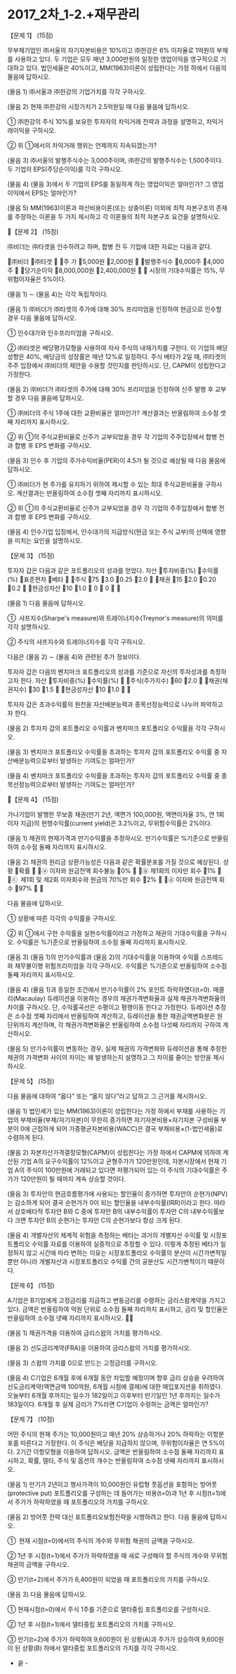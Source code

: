 # 2017_2차_1-2.+재무관리

【문제 1】 (15점)무부채기업인 ㈜서울의 자기자본비용은 10%이고 ㈜한강은 6% 이자율로 1억원의 부채를 사용하고 있다. 두 기업은 모두 매년 3,000만원의 일정한 영업이익을 영구적으로 기대하고 있다. 법인세율은 40%이고, MM(1963)이론이 성립한다는 가정 하에서 다음의 물음에 답하시오.(물음 1) ㈜서울과 ㈜한강의 기업가치를 각각 구하시오.(물음 2) 현재 ㈜한강의 시장가치가 2.5억원일 때 다음 물음에 답하시오.① ㈜한강의 주식 10%를 보유한 투자자의 차익거래 전략과 과정을 설명하고, 차익거래이익을 구하시오.② 위 ①에서의 차익거래 행위는 언제까지 지속되겠는가?(물음 3) ㈜서울의 발행주식수는 3,000주이며, ㈜한강의 발행주식수는 1,500주이다. 두 기업의 EPS(주당순이익)를 각각 구하시오.(물음 4) (물음 3)에서 두 기업의 EPS를 동일하게 하는 영업이익은 얼마인가? 그 영업이익에서 EPS는 얼마인가? (물음 5) MM(1963)이론과 파산비용이론(또는 상충이론) 이외에 최적 자본구조의 존재를 주장하는 이론을 두 가지 제시하고 각 이론들의 최적 자본구조 요건을 설명하시오.【문제 2】 (15점)㈜비더는 ㈜타겟을 인수하려고 하며, 합병 전 두 기업에 대한 자료는 다음과 같다.㈜비더㈜타겟주 가5,000원2,000원발행주식수6,000주4,000주당기순이익8,000,000원2,400,000원시장의 기대수익률은 15%, 무위험이자율은 5%이다.(물음 1) ∼ (물음 4)는 각각 독립적이다.(물음 1) ㈜비더가 ㈜타겟의 주가에 대해 30% 프리미엄을 인정하여 현금으로 인수할 경우 다음 물음에 답하시오.① 인수대가와 인수프리미엄을 구하시오.② ㈜타겟은 배당평가모형을 사용하여 자사 주식의 내재가치를 구한다. 이 기업의 배당성향은 40%, 배당금의 성장률은 매년 12%로 일정하다. 주식 베타가 2일 때, ㈜타겟의 주주 입장에서 ㈜비더의 제안을 수용할 것인지를 판단하시오. 단, CAPM이 성립한다고 가정한다.(물음 2) ㈜비더가 ㈜타겟의 주가에 대해 30% 프리미엄을 인정하여 신주 발행 후 교부할 경우 다음 물음에 답하시오.① ㈜비더의 주식 1주에 대한 교환비율은 얼마인가? 계산결과는 반올림하여 소수점 셋째 자리까지 표시하시오.② 위 ①의 주식교환비율로 신주가 교부되었을 경우 각 기업의 주주입장에서 합병 전과 합병 후 EPS 변화를 구하시오.(물음 3) 인수 후 기업의 주가수익비율(PER)이 4.5가 될 것으로 예상될 때 다음 물음에 답하시오. ① ㈜비더가 현 주가를 유지하기 위하여 제시할 수 있는 최대 주식교환비율을 구하시오. 계산결과는 반올림하여 소수점 셋째 자리까지 표시하시오.② 위 ①의 주식교환비율로 신주가 교부되었을 경우 각 기업의 주주입장에서 합병 전과 합병 후 EPS 변화를 구하시오.(물음 4) 인수기업 입장에서, 인수대가의 지급방식(현금 또는 주식 교부)의 선택에 영향을 미치는 요인을 설명하시오.【문제 3】 (15점)투자자 갑은 다음과 같은 포트폴리오의 성과를 얻었다.자산투자비중(%)수익률(%)표준편차베타주식753.00.252.0채권152.00.200.2현금성자산101.0                                                 0                 0(물음 1) 다음 물음에 답하시오.①  샤프지수(Sharpe's measure)와 트레이너지수(Treynor's measure)의 의미를 각각 설명하시오.② 주식의 샤프지수와 트레이너지수를 각각 구하시오. 다음은 (물음 2) ∼ (물음 4)와 관련된 추가 정보이다.투자자 갑은 다음의 벤치마크 포트폴리오의 성과를 기준으로 자신의 투자성과를 측정하고자 한다.자산투자비중(%)수익률(%)주식(주가지수)602.0채권(채권지수)301.5현금성자산101.0투자자 갑은 초과수익률의 원천을 자산배분능력과 종목선정능력으로 나누어 파악하고자 한다.(물음 2) 투자자 갑의 포트폴리오 수익률과 벤치마크 포트폴리오 수익률을 각각 구하시오. (물음 3) 벤치마크 포트폴리오 수익률을 초과하는 투자자 갑의 포트폴리오 수익률 중 자산배분능력으로부터 발생하는 기여도는 얼마인가? (물음 4) 벤치마크 포트폴리오 수익률을 초과하는 투자자 갑의 포트폴리오 수익률 중 종목선정능력으로부터 발생하는 기여도는 얼마인가?【문제 4】 (15점)가나기업이 발행한 무보증 채권(만기 2년, 액면가 100,000원, 액면이자율 3%, 연 1회 이자 지급)의 현행수익률(current yield)은 3.2%이고, 무위험수익률은 2%이다.(물음 1) 채권의 현재가격과 만기수익률을 추정하시오. 만기수익률은 %기준으로 반올림하여 소수점 둘째 자리까지 표시하시오.(물음 2) 채권의 원리금 상환가능성은 다음과 같은 확률분포를 가질 것으로 예상된다. 상황확률ⓐ 이자와 원금전액 회수불능0%ⓑ 제1회의 이자만 회수1%ⓒ  제1회 및 제2회 이자회수와 원금의 70%만 회수2%ⓓ 이자와 원금전액 회수97%다음 물음에 답하시오.① 상황에 따른 각각의 수익률을 구하시오. ② 위 ①에서 구한 수익률을 실현수익률이라고 가정하고 채권의 기대수익률을 구하시오. 수익률은 %기준으로 반올림하여 소수점 둘째 자리까지 표시하시오.(물음 3) (물음 1)의 만기수익률과 (물음 2)의 기대수익률을 이용하여 수익률 스프레드와 채무불이행 위험프리미엄을 각각 구하시오. 수익률은 %기준으로 반올림하여 소수점 둘째 자리까지 표시하시오.(물음 4) (물음 1)과 동일한 조건에서 만기수익률이 2% 포인트 하락하였다(t=0). 매콜리(Macaulay) 듀레이션을 이용하는 경우의 채권가격변화율과 실제 채권가격변화율의 차이를 구하시오. 단, 수익률곡선은 수평이고 평행이동 한다고 가정한다. 듀레이션 추정은 소수점 셋째 자리에서 반올림하여 계산하고, 듀레이션을 통한 채권금액변화분은 원 단위까지 계산하며, 각 채권가격변화율은 반올림하여 소수점 다섯째 자리까지 구하여 계산하시오.(물음 5) 만기수익률이 변동하는 경우, 실제 채권의 가격변화와 듀레이션을 통해 추정한 채권의 가격변화 사이의 차이는 왜 발생하는지 설명하고 그 차이를 줄이는 방안을 제시하시오.【문제 5】 (15점)    다음 물음에 대하여 “옳다” 또는 “옳지 않다”라고 답하고 그 근거를 제시하시오.(물음 1) 법인세가 있는 MM(1963)이론이 성립한다는 가정 하에서 부채를 사용하는 기업의 부채비율(부채/자기자본)이 무한히 증가하면 자기자본비용×자기자본 구성비율 부분이 0에 근접하게 되어 가중평균자본비용(WACC)은 결국 부채비용×(1-법인세율)로 수렴하게 된다.   (물음 2) 자본자산가격결정모형(CAPM)이 성립한다는 가정 하에서 CAPM에 의하여 계산된 기업 A의 요구수익률이 12%이고 균형주가가 120만원인데, 자본시장에서 현재 기업 A의 주식이 100만원에 거래되고 있다면 저평가되어 있는 이 주식의 기대수익률은 주가가 120만원이 될 때까지 계속 상승할 것이다. (물음 3) 투자안의 현금흐름평가에 사용되는 할인율이 증가하면 투자안의 순현가(NPV)는 감소하게 되어 결국 순현가가 0이 되는 할인율을 내부수익률(IRR)이라고 한다. 따라서 상호배타적 투자안 B와 C 중에 투자안 B의 내부수익률이 투자안 C의 내부수익률보다 크면 투자안 B의 순현가는 투자안 C의 순현가보다 항상 크게 된다. (물음 4) 개별자산의 체계적 위험을 측정하는 베타는 과거의 개별자산 수익률 및 시장포트폴리오 수익률 자료를 이용하여 실증적으로 추정할 수 있다. 이렇게 추정된 베타가 일정하지 않고 시간에 따라 변하는 이유는 시장포트폴리오 수익률의 분산이 시간가변적일뿐만 아니라 개별자산과 시장포트폴리오 수익률 간의 공분산도 시간가변적이기 때문이다. 【문제 6】 (15점)A기업은 B기업에게 고정금리를 지급하고 변동금리를 수령하는 금리스왑계약을 가지고 있다. 금액은 반올림하여 억원 단위로 소수점 둘째 자리까지 표시하고, 금리 및 할인율은 반올림하여 소수점 넷째 자리까지 표시하시오.(물음 1) 채권가격을 이용하여 금리스왑의 가치를 평가하시오.(물음 2) 선도금리계약(FRA)을 이용하여 금리스왑의 가치를 평가하시오.(물음 3) 스왑의 가치를 0으로 만드는 고정금리를 구하시오.(물음 4) C기업은 6개월 후에 6개월 동안 차입할 예정이며 향후 금리 상승을 우려하여 선도금리계약(액면금액 100억원, 6개월 시점에 결제)에 대한 매입포지션을 취하였다. 오늘부터 6개월 후까지는 일수가 182일이고 이후부터 만기일인 1년 후까지는 일수가 183일이다. 6개월 후 실제 금리가 7%라면 C기업이 수령하는 금액은 얼마인가?【문제 7】 (10점)어떤 주식의 현재 주가는 10,000원이고 매년 20% 상승하거나 20% 하락하는 이항분포를 따른다고 가정한다. 이 주식은 배당을 지급하지 않으며, 무위험이자율은 연 5%이다. 2기간 이항모형을 이용하여 답하시오. 금액은 반올림하여 소수점 둘째 자리까지 표시하고, 확률, 델타, 주식 및 옵션의 개수는 반올림하여 소수점 넷째 자리까지 표시하시오.(물음 1) 만기가 2년이고 행사가격이 10,000원인 유럽형 풋옵션을 포함하는 방어풋(protective put) 포트폴리오를 구성하는 데 들어가는 비용(t=0)과 1년 후 시점(t=1)에서 주가가 하락하였을 때 포트폴리오의 가치를 구하시오.(물음 2) 방어풋 전략 대신 포트폴리오보험전략을 시행하려고 한다. 다음 물음에 답하시오.①  현재 시점(t=0)에서의 주식의 개수와 무위험 채권의 금액을 구하시오.② 1년 후 시점(t=1)에서 주가가 하락하였을 때 새로 구성해야 할 주식의 개수와 무위험 채권의 금액을 구하시오. ③ 만기(t=2)에서 주가가 6,400원이 되었을 때 포트폴리오의 가치를 구하시오.(물음 3) 다음 물음에 답하시오.① 현재시점(t=0)에서 주식 1주를 기준으로 델타중립 포트폴리오를 구성하시오. ② 1년 후 시점(t=1)에서 델타중립 포트폴리오의 가치를 구하시오. ③ 만기(t=2)에 주가가 하락하여 9,600원이 된 상황(A)과 주가가 상승하여 9,600원이 된 상황(B) 하에서 델타중립 포트폴리오의 가치를 각각 구하시오. - 끝 -